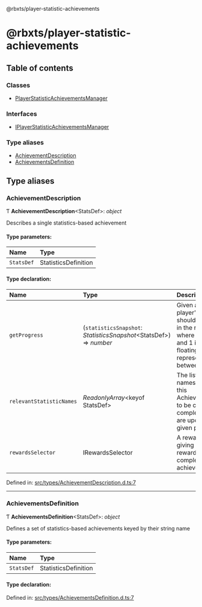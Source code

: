 @rbxts/player-statistic-achievements

# @rbxts/player-statistic-achievements

## Table of contents

### Classes

- [PlayerStatisticAchievementsManager](classes/playerstatisticachievementsmanager.md)

### Interfaces

- [IPlayerStatisticAchievementsManager](interfaces/iplayerstatisticachievementsmanager.md)

### Type aliases

- [AchievementDescription](README.md#achievementdescription)
- [AchievementsDefinition](README.md#achievementsdefinition)

## Type aliases

### AchievementDescription

Ƭ **AchievementDescription**<StatsDef\>: *object*

Describes a single statistics-based achievement

#### Type parameters:

Name | Type |
:------ | :------ |
`StatsDef` | StatisticsDefinition |

#### Type declaration:

Name | Type | Description |
:------ | :------ | :------ |
`getProgress` | (`statisticsSnapshot`: *StatisticsSnapshot*<StatsDef\>) => *number* | Given a snapshot of a player's statistics, should return a number in the range [0, 1] where 0 is no progress and 1 is complete, with floating-point numbers representing values in between.   |
`relevantStatisticNames` | *ReadonlyArray*<keyof StatsDef\> | The list of statistic names that will cause this AchievementDescription to be checked for completion when they are updated for any given player.   |
`rewardsSelector` | IRewardsSelector | A rewards selector for giving out a specific reward to a player upon completing the achievement.   |

Defined in: [src/types/AchievementDescription.d.ts:7](https://github.com/Bytebit-Org/roblox-PlayerStatisticAchievements/blob/5b14169/src/types/AchievementDescription.d.ts#L7)

___

### AchievementsDefinition

Ƭ **AchievementsDefinition**<StatsDef\>: *object*

Defines a set of statistics-based achievements keyed by their string name

#### Type parameters:

Name | Type |
:------ | :------ |
`StatsDef` | StatisticsDefinition |

#### Type declaration:

Defined in: [src/types/AchievementsDefinition.d.ts:7](https://github.com/Bytebit-Org/roblox-PlayerStatisticAchievements/blob/5b14169/src/types/AchievementsDefinition.d.ts#L7)

